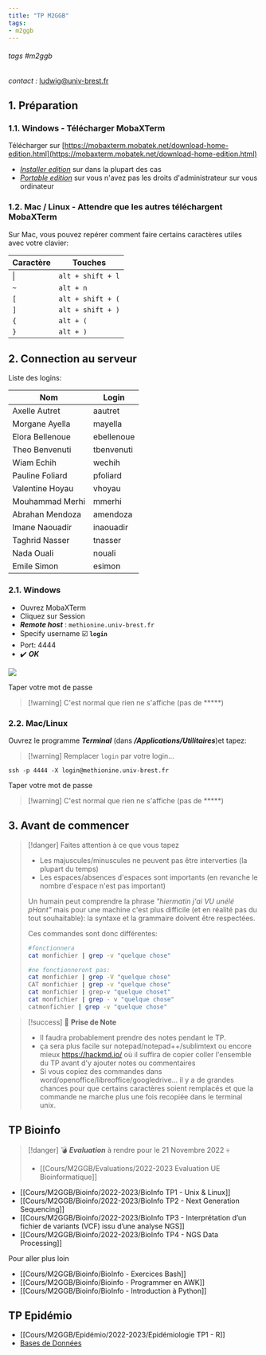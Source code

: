 ```yaml
---
title: "TP M2GGB"
tags:
- m2ggb
---
```


###### tags #m2ggb
*contact :* ludwig@univ-brest.fr 

## 1. Préparation 
<!--
### 1.0. Visio

:::danger 
:warning: ***Connexion à EduRoam***

Si vous êtes en distanciel ou que vous n'arrivez pas à vous connecter à `EduRoam` il faudra

1. Télécharger et Installer [VirtualBox](https://www.virtualbox.org/wiki/Downloads)
2. Télécharger et ouvrir la machine virtuelle [http://lysine.univ-brest.fr/~tludwig/m2ggb/U1078GGB.zip](http://lysine.univ-brest.fr/~tludwig/m2ggb/U1078GGB.zip)  contenant les données et programme pour le TP 
3. Extraire les fichier `.vbox` et `.vdi` du zip et ouvrir le fichier `.vbox` avec VirtualBox

Lancer la Virtual Box, mais avant de cliquer sur `Démarrer`, il faut cliquer sur `Oublier`

:::
-->
### 1.1. Windows - Télécharger MobaXTerm

Télécharger sur [https://mobaxterm.mobatek.net/download-home-edition.html](https://mobaxterm.mobatek.net/download-home-edition.html)
- *[Installer edition](https://download.mobatek.net/2132021082033134/MobaXterm_Installer_v21.3.zip)* sur dans la plupart des cas
- *[Portable edition](https://download.mobatek.net/2132021082033134/MobaXterm_Portable_v21.3.zip)* sur vous n'avez pas les droits d'administrateur sur vous ordinateur

### 1.2. Mac / Linux - Attendre que les autres téléchargent MobaXTerm

Sur Mac, vous pouvez repérer comment faire certains caractères utiles avec votre clavier:

| Caractère | Touches |
|---|---|
| \| | `alt + shift + l` |
| `~` | `alt + n` |
| `[` | `alt + shift + (` |
| `]` | `alt + shift + )` |
| `{` | `alt + (` |
| `}` | `alt + )` |

## 2. Connection au serveur

Liste des logins:

| Nom | Login |
|---|---|
| Axelle Autret | aautret |
| Morgane Ayella | mayella |
| Elora Bellenoue | ebellenoue |
| Theo Benvenuti | tbenvenuti |
| Wiam Echih | wechih |
| Pauline Foliard | pfoliard |
| Valentine Hoyau | vhoyau |
| Mouhammad Merhi | mmerhi |
| Abrahan Mendoza | amendoza |
| Imane Naouadir | inaouadir |
| Taghrid Nasser | tnasser |
| Nada Ouali | nouali |
| Emile Simon | esimon |

### 2.1. Windows

- Ouvrez MobaXTerm
- Cliquez sur Session
- ***Remote host*** : `methionine.univ-brest.fr`
- Specify username :ballot_box_with_check: **`login`**
- Port: 4444
- :heavy_check_mark: ***OK***

![](https://lysine.univ-brest.fr/~tludwig/mobaxtermdopamine.png)

Taper votre mot de passe 

> [!warning] C'est normal que rien ne s'affiche (pas de *****) 

### 2.2. Mac/Linux

Ouvrez le programme ***Terminal*** (dans ***/Applications/Utilitaires***)et tapez:

> [!warning] Remplacer `login` par votre login...

```
ssh -p 4444 -X login@methionine.univ-brest.fr
```

Taper votre mot de passe 

> [!warning] C'est normal que rien ne s'affiche (pas de *****) 

## 3. Avant de commencer

> [!danger] Faites attention à ce que vous tapez  
> 
> - Les majuscules/minuscules ne peuvent pas être interverties (la plupart du temps)
> - Les espaces/absences d'espaces sont importants (en revanche le nombre d'espace n'est pas important)
> 
> Un humain peut comprendre la phrase *"hiermatin j'ai VU unélé pHant"* mais pour une machine c'est plus difficile (et en réalité pas du tout souhaitable): la syntaxe et la grammaire doivent être respectées.
> 
> Ces commandes sont donc différentes:
> ```bash
> #fonctionnera
> cat monfichier | grep -v "quelque chose" 
> 
> #ne fonctionneront pas:
> cat monfichier | grep -V "quelque chose"
> CAT monfichier | grep -v "quelque chose"
> cat monfichier | grep-v "quelque choset"
> cat monfichier | grep - v "quelque chose"
> catmonfichier | grep -v "quelque chose"
> ```

> [!success] :notebook: **Prise de Note**
> - Il faudra probablement prendre des notes pendant le TP.
> - ça sera plus facile sur notepad/notepad++/sublimtext ou encore mieux https://hackmd.io/ où il suffira de copier coller l'ensemble du TP avant d'y ajouter notes ou commentaires
> - Si vous copiez des commandes dans word/openoffice/libreoffice/googledrive... il y a de grandes chances pour que certains caractères soient remplacés et que la commande ne marche plus une fois recopiée dans le terminal unix.

## TP Bioinfo

> [!danger] :bomb: ***Evaluation*** à rendre pour le 21 Novembre 2022 :skull:
> - [[Cours/M2GGB/Evaluations/2022-2023 Evaluation UE Bioinformatique]]

- [[Cours/M2GGB/Bioinfo/2022-2023/BioInfo TP1 - Unix & Linux]]
- [[Cours/M2GGB/Bioinfo/2022-2023/BioInfo TP2 - Next Generation Sequencing]]
- [[Cours/M2GGB/Bioinfo/2022-2023/BioInfo TP3 - Interprétation d’un fichier de variants (VCF) issu d’une analyse NGS]]
- [[Cours/M2GGB/Bioinfo/2022-2023/BioInfo TP4 - NGS Data Processing]]

Pour aller plus loin
- [[Cours/M2GGB/Bioinfo/BioInfo - Exercices Bash]]
- [[Cours/M2GGB/Bioinfo/Bioinfo - Programmer en AWK]]
- [[Cours/M2GGB/Bioinfo/BioInfo - Introduction à Python]]

## TP Epidémio

- [[Cours/M2GGB/Epidémio/2022-2023/Epidémiologie TP1 - R]]
- [Bases de Données](https://lysine.univ-brest.fr/~tludwig/master2/2022_M2_Genet_Epidemio_TP1_TLU.pdf)